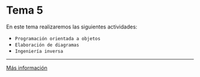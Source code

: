 # Tema 5

En este tema realizaremos las siguientes actividades:
- `Programación orientada a objetos`
- `Elaboración de diagramas`
- `Ingeniería inversa`
---
[Más información](https://es.wikipedia.org/wiki/Programación)
